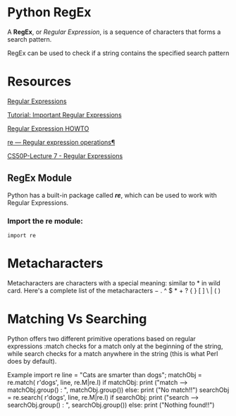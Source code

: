 # Python RegEx

A **RegEx**, or _Regular Expression_, is a sequence of characters that forms a search pattern.

RegEx can be used to check if a string contains the specified search pattern

# Resources
[Regular Expressions](https://youtu.be/nxjwB8up2gI?si=SluB4bSbkdRmYT8T)

[Tutorial: Important Regular Expressions](https://medium.com/@anindyasdas/important-regular-expressions-def051aa7425)

[Regular Expression HOWTO](https://docs.python.org/3/howto/regex.html)

[re — Regular expression operations¶](https://docs.python.org/3/library/re.html)

[CS50P-Lecture 7 - Regular Expressions](https://youtu.be/hy3sd9MOAcc?si=NdublVql4wf2lxb5)

## RegEx Module

Python has a built-in package called ***re***, which can be used to work with Regular Expressions.

### Import the re module:
    import re

# Metacharacters
Metacharacters are characters with a special meaning:
similar to * in wild card.
Here's a complete list of the metacharacters −
    . ^ $ * + ? { } [ ] \ | ( )

# Matching Vs Searching

Python offers two different primitive operations based on regular expressions :match checks for a match only at the beginning of the string, while search checks for a match anywhere in the string (this is what Perl does by default).

Example
    import re
    line = "Cats are smarter than dogs";
    matchObj = re.match( r'dogs', line, re.M|re.I)
    if matchObj:
        print ("match --> matchObj.group() : ", matchObj.group())
    else:
        print ("No match!!")
    searchObj = re.search( r'dogs', line, re.M|re.I)
    if searchObj:
        print ("search --> searchObj.group() : ", searchObj.group())
    else:
        print ("Nothing found!!")
